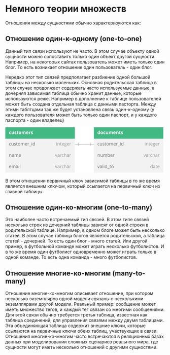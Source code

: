 # Немного теории множеств
Отношения между сущностями обычно характеризуются как:

## Отношение один-к-одному (one-to-one)
Данный тип связи используют не часто. В этом случае объекту одной сущности можно сопоставить только один объект другой сущности. Например, на некоторых сайтах пользователь может иметь только один блог. То есть возникает отношение один пользователь - один блог.

Нередко этот тип связей предполагает разбиение одной большой таблицы на несколько маленьких. Основная родительская таблица в этом случае продолжает содержать часто используемые данные, а дочерняя зависимая таблица обычно хранит данные, которые используются реже.
Например в дополнение к таблице пользователей может быть создана отдельная таблица с данными пасторта. Между этими таблтцами так же будет установлена связь один-к-одному (у каждого пользователя может быть только один паспорт, и у каждого паспорта - один владелец)

<img src="./assets/one-to-one-erd.svg" alt="Диаграмма один-к-одному" style="max-width:100%; height:auto;">

В этом отношении первичный ключ зависимой таблицы в то же время является внешним ключом, который ссылается на первичный ключ из главной таблицы.

## Отношение один-ко-многим (one-to-many)
Это наиболее часто встречаемый тип связей. В этом типе связей несколько строк из дочерний таблицы зависят от одной строки в родительской таблице. Например, в одном блоге может быть несколько статей. В этом случае таблица блогов является родительской, а таблица статей - дочерней. То есть один блог - много статей. Или другой пример, в футбольной команде может играть несколько футболистов. И в то же время один футболист одновременно может играть только в одной команде. То есть одна команда - много футболистов.

## Отношение многие-ко-многим (many-to-many)
Отношение многие-ко-многим описывает отношение, при котором несколько экземпляров одной модели связаны с несколькими экземплярами другой модели. Реальный пример: сообщение может иметь множество тегов, и каждый тег связан со многими сообщениями. Для этой связи обычно требуется третья таблица, известная как таблица соединений, для управления связями между двумя таблицами. Эта объединяющая таблица содержит внешние ключи, которые ссылаются на первичные ключи обеих таблиц, участвующих в связи. Отношения многие-ко-многим часто встречаются в реляционных базах данных при моделировании сложных сценариев реального мира, где сущности могут иметь несколько отношений с другими сущностями.
<!-- #316896 > #42b983 -->